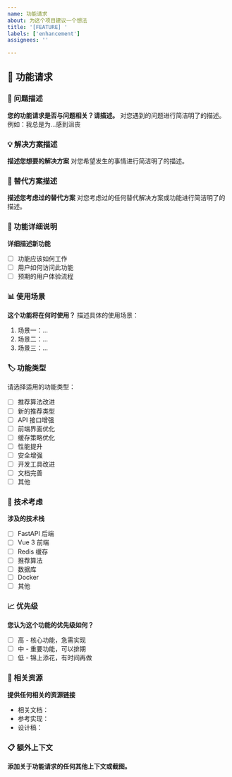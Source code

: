 ```yaml
---
name: 功能请求
about: 为这个项目建议一个想法
title: '[FEATURE] '
labels: ['enhancement']
assignees: ''

---
```


## 🚀 功能请求

### 📝 问题描述
**您的功能请求是否与问题相关？请描述。**
对您遇到的问题进行简洁明了的描述。例如：我总是为...感到沮丧

### 💡 解决方案描述
**描述您想要的解决方案**
对您希望发生的事情进行简洁明了的描述。

### 🔄 替代方案描述
**描述您考虑过的替代方案**
对您考虑过的任何替代解决方案或功能进行简洁明了的描述。

### 🎯 功能详细说明
**详细描述新功能**
- [ ] 功能应该如何工作
- [ ] 用户如何访问此功能
- [ ] 预期的用户体验流程

### 📊 使用场景
**这个功能将在何时使用？**
描述具体的使用场景：
1. 场景一：...
2. 场景二：...
3. 场景三：...

### 🏷️ 功能类型
请选择适用的功能类型：
- [ ] 推荐算法改进
- [ ] 新的推荐类型
- [ ] API 接口增强
- [ ] 前端界面优化
- [ ] 缓存策略优化
- [ ] 性能提升
- [ ] 安全增强
- [ ] 开发工具改进
- [ ] 文档完善
- [ ] 其他

### 🔧 技术考虑
**涉及的技术栈**
- [ ] FastAPI 后端
- [ ] Vue 3 前端
- [ ] Redis 缓存
- [ ] 推荐算法
- [ ] 数据库
- [ ] Docker
- [ ] 其他

### 📈 优先级
**您认为这个功能的优先级如何？**
- [ ] 高 - 核心功能，急需实现
- [ ] 中 - 重要功能，可以排期
- [ ] 低 - 锦上添花，有时间再做

### 🔗 相关资源
**提供任何相关的资源链接**
- 相关文档：
- 参考实现：
- 设计稿：

### 📋 额外上下文
**添加关于功能请求的任何其他上下文或截图。**